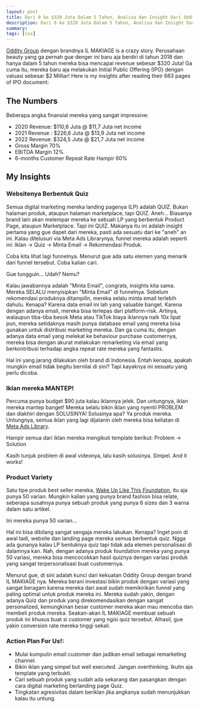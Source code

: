 ```yaml
---
layout: post
title: Dari 0 ke $320 Juta Dalam 5 Tahun, Analisa dan Insight Dari Oddity Group (IL MAKIAGE)
description: Dari 0 ke $320 Juta Dalam 5 Tahun, Analisa dan Insight Dari Oddity Group (IL MAKIAGE)
summary:
tags: [css]
---
```

[Oddity Group](https://oddity.com/) dengan brandnya IL MAKIAGE is a crazy story. Perusahaan beauty yang ga pernah gue denger ini baru aja berdiri di tahun 2018 dan hanya dalam 5 tahun mereka bisa mencapai revenue sebesar $320 Juta! Ga cuma itu, mereka baru aja melakukan Initial Public Offering (IPO) dengan valuasi sebesar $2 Milliar! Here is my insights after reading their 663 pages of IPO document:

## The Numbers 
Beberapa angka finansial mereka yang sangat impressive:
- 2020 Revenue: $110,6 Juta @ $11,7 Juta net income
- 2021 Revenue : $226,6 Juta @ $13,9 Juta net income
- 2022 Revenue: $324,5 Juta @ $21,7 Juta net income
- Gross Margin 70%
- EBITDA Margin 12%
- 6-months Customer Repeat Rate Hampir 60%

## My Insights
### Websitenya Berbentuk Quiz
Semua digital marketing mereka landing pagenya (LP) adalah QUIZ. Bukan halaman produk, ataupun halaman marketplace, tapi QUIZ. Aneh... Biasanya brand lain akan melempar mereka ke sebuah LP yang berbentuk Product Page, ataupun Marketplace. Tapi ini QUIZ. Makanya itu ini adalah insight pertama yang gue dapet dari mereka, pasti ada sesuatu dari ke "aneh" an ini. Kalau ditelusuri via Meta Ads Librarynya, funnel mereka adalah seperti ini: Iklan → Quiz → Minta Email → Rekomendasi Produk.

Coba kita lihat lagi funnelnya. Menurut gue ada satu elemen yang menarik dari funnel tersebut. Coba kalian cari. 

Gue tungguin... 
Udah? Nemu?

Kalau jawabannya adalah "Minta Email", congrats, insights kita sama. Mereka SELALU menyisipkan "Minta Email" di funnelnya. Sebelum rekomendasi produknya ditampilin, mereka selalu minta email terlebih dahulu. Kenapa? Karena data email ini lah yang valuable banget. Karena dengan adanya email, mereka bisa terlepas dari platform-risk. Artinya, walaupun tiba-tiba besok Meta atau TikTok biaya iklannya naik 10x lipat pun, mereka setidaknya masih punya database email yang mereka bisa gunakan untuk distribusi marketing mereka. Dan ga cuma itu, dengan adanya data email yang melekat ke behaviour purchase customernya, mereka bisa dengan akurat melakukan remarketing via email yang berkontribusi terhadap angka repeat rate mereka yang fantastis.

Hal ini yang jarang dilakukan oleh brand di Indonesia. Entah kenapa, apakah mungkin email tidak begitu bernilai di sini? Tapi kayaknya ini sesuatu yang perlu dicoba. 

### Iklan mereka MANTEP! 
Percuma punya budget $90 juta kalau iklannya jelek. Dan untungnya, iklan mereka mantep banget! Mereka selalu bikin iklan yang nyentil PROBLEM dan diakhiri dengan SOLUSINYA! Solusinya apa? Ya produk mereka. Untungnya, semua iklan yang lagi dijalanin oleh mereka bisa keliatan di [Meta Ads Library](https://www.facebook.com/ads/library/?active_status=all&ad_type=all&country=ALL&view_all_page_id=1270817949729510&sort_data[direction]=desc&sort_data[mode]=relevancy_monthly_grouped&search_type=page&media_type=all). 

Hampir semua dari iklan mereka mengikuti template berikut: Problem -> Solution

Kasih tunjuk problem di awal videonya, lalu kasih solusinya. Simpel. And it works!

### Product Variety 
Satu tipe produk best seller mereka, [Wake Up Like This Foundation](https://www.ilmakiage.com/shop-all/featured-products/212-66010-woke-up-like-this), itu aja punya 50 varian. Mungkin kalian yang punya brand fashion bisa relate, seberapa susahnya punya sebuah produk yang punya 6 sizes dan 3 warna dalam satu artikel.

Ini mereka punya 50 varian... 

Hal ini bisa dibilang sangat sengaja mereka lakukan. Kenapa? Inget poin di awal tadi, website dan landing page mereka semua berbentuk quiz. Ngga ada gunanya kalau LP bentuknya quiz tapi tidak ada elemen personalisasi di dalamnya kan. Nah, dengan adanya produk foundation mereka yang punya 50 variasi, mereka bisa mencocokkan hasil quiznya dengan variasi produk yang sangat terpersonalisasi buat customernya. 

Menurut gue, di sini adalah kunci dari kekuatan Oddity Group dengan brand IL MAKIAGE nya. Mereka berani investasi bikin produk dengan variasi yang sangat beragam karena mereka dari awal sudah memikirikan funnel yang paling optimal untuk produk mereka ini. Mereka sudah yakin, dengan adanya Quiz dan produk yang direkomendasikan dengan sangat personalized, kemungkinan besar customer mereka akan mau mencoba dan membeli produk mereka. Seakan-akan IL MAKIAGE membuat sebuah produk ini khusus buat si customer yang ngisi quiz tersebut. Alhasil, gue yakin conversion rate mereka tinggi sekali.


### Action Plan For Us!:
   - Mulai kumpulin email customer dan jadikan email sebagai remarketing channel.
   - Bikin iklan yang simpel but well executed. Jangan overthinking. Ikutin aja template yang terbukti.
   - Cari sebuah produk yang sudah ada sekarang dan pasangkan dengan cara digital marketing berlanding page Quiz.
   - Tingkatan agresivitas dalam beriklan jika angkanya sudah menunjukkan kalau itu untung.
